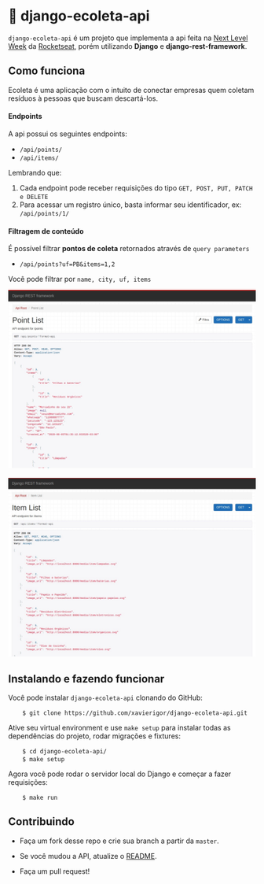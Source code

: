 🐍 django-ecoleta-api
==============

`django-ecoleta-api` é um projeto que implementa a api feita na [Next Level Week][1] da [Rocketseat][2], porém utilizando __Django__ e __django-rest-framework__.

Como funciona
------------

Ecoleta é uma aplicação com o intuito de conectar empresas quem coletam resíduos à pessoas que buscam descartá-los.


#### Endpoints

A api possui os seguintes endpoints:

 - `/api/points/`
 - `/api/items/`

Lembrando que:
1. Cada endpoint pode receber requisições do tipo `GET, POST, PUT, PATCH e DELETE`
2. Para acessar um registro único, basta informar seu identificador, ex: `/api/points/1/`

#### Filtragem de conteúdo

É possível filtrar __pontos de coleta__ retornados através de `query parameters`

 - `/api/points?uf=PB&items=1,2`

Você pode filtrar por `name, city, uf, items`

<div>
    <img src=".github/point_list.jpeg" width="1280" alt="Points"/>
    <br><br>
    <img src=".github/item_list.jpeg" width="1280" alt="Items"/>
</div>  


Instalando e fazendo funcionar
--------------------

Você pode instalar `django-ecoleta-api` clonando do GitHub:

        $ git clone https://github.com/xavierigor/django-ecoleta-api.git

Ative seu virtual environment e use `make setup` para instalar todas as dependências do projeto, rodar migrações e fixtures:

        $ cd django-ecoleta-api/
        $ make setup

Agora você pode rodar o servidor local do Django e começar a fazer requisições:

        $ make run


Contribuindo
--------------------

- Faça um fork desse repo e crie sua branch a partir da `master`.
- Se você mudou a API, atualize o [README](README.md).
- Faça um pull request!


  [1]: https://nextlevelweek.com/
    "Next Level Week"
  [2]: https://rocketseat.com.br/
    "Rocketseat"